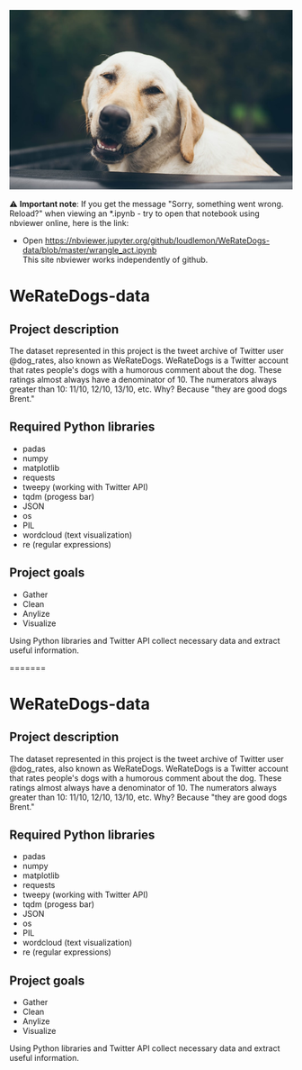 <p align="center">
<img src = "images/cuty.jpg" >
</p>






:warning: **Important note**: If you get the message "Sorry, something went wrong. Reload?" when viewing an *.ipynb - try to open that notebook using nbviewer online, here is the link:

 - Open https://nbviewer.jupyter.org/github/loudlemon/WeRateDogs-data/blob/master/wrangle_act.ipynb \
 This site nbviewer works independently of github.


# WeRateDogs-data
## Project description
  The dataset represented in this project is the tweet archive of Twitter 
user @dog_rates, also known as WeRateDogs. 
  WeRateDogs is a Twitter account that rates people's dogs with a humorous 
comment about the dog. These ratings almost always have a denominator of 10. 
The numerators always greater than 10: 11/10, 12/10, 13/10, etc. Why? 
Because "they are good dogs Brent."

## Required Python libraries

 - padas
 - numpy
 - matplotlib
 - requests
 - tweepy (working with Twitter API)
 - tqdm (progess bar)
 - JSON
 - os
 - PIL
 - wordcloud (text visualization)
 - re (regular expressions)
 
 ## Project goals
 - Gather
 - Clean
 - Anylize
 - Visualize
 
 Using Python libraries and Twitter API collect necessary data and extract useful information.
 
=======
# WeRateDogs-data
## Project description
  The dataset represented in this project is the tweet archive of Twitter 
user @dog_rates, also known as WeRateDogs. 
  WeRateDogs is a Twitter account that rates people's dogs with a humorous 
comment about the dog. These ratings almost always have a denominator of 10. 
The numerators always greater than 10: 11/10, 12/10, 13/10, etc. Why? 
Because "they are good dogs Brent."

## Required Python libraries

 - padas
 - numpy
 - matplotlib
 - requests
 - tweepy (working with Twitter API)
 - tqdm (progess bar)
 - JSON
 - os
 - PIL
 - wordcloud (text visualization)
 - re (regular expressions)
 
 ## Project goals
 - Gather
 - Clean
 - Anylize
 - Visualize
 
 Using Python libraries and Twitter API collect necessary data and extract useful information.
 
